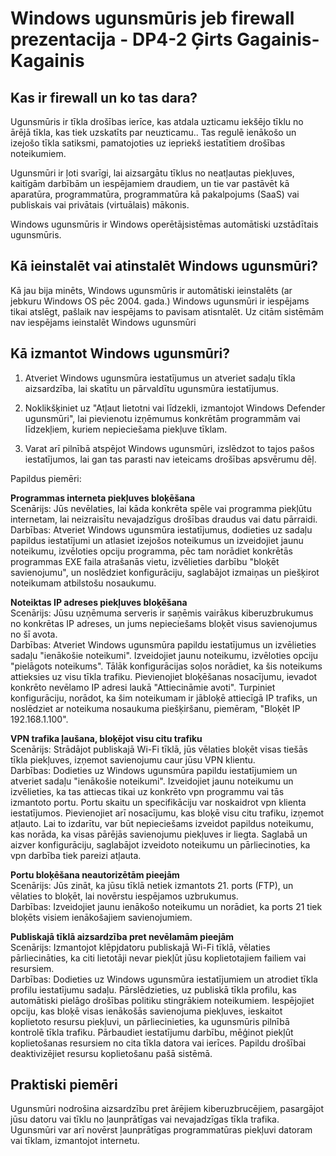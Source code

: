 # Windows ugunsmūris jeb firewall prezentacija - DP4-2 Ģirts Gagainis-Kagainis

## Kas ir firewall un ko tas dara?  
Ugunsmūris ir tīkla drošības ierīce, kas atdala uzticamu iekšējo tīklu no ārējā tīkla, kas tiek uzskatīts par neuzticamu.. Tas regulē ienākošo un izejošo tīkla satiksmi, pamatojoties uz iepriekš iestatītiem drošības noteikumiem. 

Ugunsmūri ir ļoti svarīgi, lai aizsargātu tīklus no neatļautas piekļuves, kaitīgām darbībām un iespējamiem draudiem, un tie var pastāvēt kā aparatūra, programmatūra, programmatūra kā pakalpojums (SaaS) vai publiskais vai privātais (virtuālais) mākonis.

Windows ugunsmūris ir Windows operētājsistēmas automātiski uzstādītais ugunsmūris. 

## Kā ieinstalēt vai atinstalēt Windows ugunsmūri?

Kā jau bija minēts, Windows ugunsmūris ir automātiski ieinstalēts (ar jebkuru Windows OS pēc 2004. gada.)
Windows ugunsmūri ir iespējams tikai atslēgt, pašlaik nav iespējams to pavisam atisntalēt. Uz citām sistēmām nav iespējams ieinstalēt Windows ugunsmūri

## Kā izmantot Windows ugunsmūri?

1) Atveriet Windows ugunsmūra iestatījumus un atveriet sadaļu tīkla aizsardzība, lai skatītu un pārvaldītu ugunsmūra iestatījumus.

2) Noklikšķiniet uz "Atļaut lietotni vai līdzekli, izmantojot Windows Defender ugunsmūri", lai pievienotu izņēmumus konkrētām programmām vai līdzekļiem, kuriem nepieciešama piekļuve tīklam.

3) Varat arī pilnībā atspējot Windows ugunsmūri, izslēdzot to tajos pašos iestatījumos, lai gan tas parasti nav ieteicams drošības apsvērumu dēļ. <br/>

Papildus piemēri:  <br/>

**Programmas interneta piekļuves bloķēšana**<br/>
Scenārijs: Jūs nevēlaties, lai kāda konkrēta spēle vai programma piekļūtu internetam, lai neizraisītu nevajadzīgus drošības draudus vai datu pārraidi.<br/>
Darbības: Atveriet Windows ugunsmūra iestatījumus, dodieties uz sadaļu papildus iestatījumi un atlasiet izejošos noteikumus un izveidojiet jaunu noteikumu, izvēloties opciju programma, pēc tam norādiet konkrētās programmas EXE faila atrašanās vietu, izvēlieties darbību "bloķēt savienojumu", un noslēdziet konfigurāciju, saglabājot izmaiņas un piešķirot noteikumam atbilstošu nosaukumu.

**Noteiktas IP adreses piekļuves bloķēšana**<br/>
Scenārijs: Jūsu uzņēmuma serveris ir saņēmis vairākus kiberuzbrukumus no konkrētas IP adreses, un jums nepieciešams bloķēt visus savienojumus no šī avota.<br/>
Darbības: Atveriet Windows ugunsmūra papildu iestatījumus un izvēlieties sadaļu "ienākošie noteikumi". Izveidojiet jaunu noteikumu, izvēloties opciju "pielāgots noteikums". Tālāk konfigurācijas soļos norādiet, ka šis noteikums attieksies uz visu tīkla trafiku. Pievienojiet bloķēšanas nosacījumu, ievadot konkrēto nevēlamo IP adresi laukā "Attiecināmie avoti". Turpiniet konfigurāciju, norādot, ka šim noteikumam ir jābloķē attiecīgā IP trafiks, un noslēdziet ar noteikuma nosaukuma piešķiršanu, piemēram, "Bloķēt IP 192.168.1.100".

**VPN trafika ļaušana, bloķējot visu citu trafiku**<br/>
Scenārijs: Strādājot publiskajā Wi-Fi tīklā, jūs vēlaties bloķēt visas tiešās tīkla piekļuves, izņemot savienojumu caur jūsu VPN klientu.<br/>
Darbības: Dodieties uz Windows ugunsmūra papildu iestatījumiem un atveriet sadaļu "ienākošie noteikumi". Izveidojiet jaunu noteikumu un izvēlieties, ka tas attiecas tikai uz konkrēto vpn programmu vai tās izmantoto portu. Portu skaitu un specifikāciju var noskaidrot vpn klienta iestatījumos. Pievienojiet arī nosacījumu, kas bloķē visu citu trafiku, izņemot atļauto. Lai to izdarītu, var būt nepieciešams izveidot papildus noteikumu, kas norāda, ka visas pārējās savienojumu piekļuves ir liegta. Saglabā un aizver konfigurāciju, saglabājot izveidoto noteikumu un pārliecinoties, ka vpn darbība tiek pareizi atļauta.

**Portu bloķēšana neautorizētām pieejām**<br/>
Scenārijs: Jūs zināt, ka jūsu tīklā netiek izmantots 21. ports (FTP), un vēlaties to bloķēt, lai novērstu iespējamos uzbrukumus.<br/>
Darbības: Izveidojiet jaunu ienākošo noteikumu un norādiet, ka ports 21 tiek bloķēts visiem ienākošajiem savienojumiem.

**Publiskajā tīklā aizsardzība pret nevēlamām pieejām**<br/>
Scenārijs: Izmantojot klēpjdatoru publiskajā Wi-Fi tīklā, vēlaties pārliecināties, ka citi lietotāji nevar piekļūt jūsu koplietotajiem failiem vai resursiem.<br/>
Darbības: Dodieties uz Windows ugunsmūra iestatījumiem un atrodiet tīkla profilu iestatījumu sadaļu. Pārslēdzieties, uz publiskā tīkla profilu, kas automātiski pielāgo drošības politiku stingrākiem noteikumiem. Iespējojiet opciju, kas bloķē visas ienākošās savienojuma piekļuves, ieskaitot koplietoto resursu piekļuvi, un pārliecinieties, ka ugunsmūris pilnībā kontrolē tīkla trafiku. Pārbaudiet iestatījumu darbību, mēģinot piekļūt koplietošanas resursiem no cita tīkla datora vai ierīces. Papildu drošībai deaktivizējiet resursu koplietošanu pašā sistēmā.

## Praktiski piemēri

Ugunsmūri nodrošina aizsardzību pret ārējiem kiberuzbrucējiem, pasargājot jūsu datoru vai tīklu no ļaunprātīgas vai nevajadzīgas tīkla trafika. Ugunsmūri var arī novērst ļaunprātīgas programmatūras piekļuvi datoram vai tīklam, izmantojot internetu.
